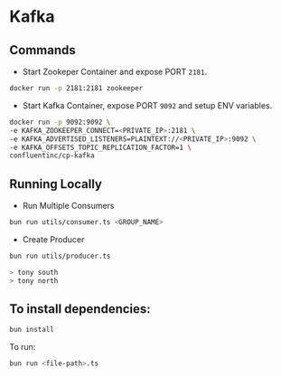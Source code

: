 

# Kafka

## Commands
- Start Zookeper Container and expose PORT `2181`.
```bash
docker run -p 2181:2181 zookeeper
```
- Start Kafka Container, expose PORT `9092` and setup ENV variables.
```bash
docker run -p 9092:9092 \
-e KAFKA_ZOOKEEPER_CONNECT=<PRIVATE_IP>:2181 \
-e KAFKA_ADVERTISED_LISTENERS=PLAINTEXT://<PRIVATE_IP>:9092 \
-e KAFKA_OFFSETS_TOPIC_REPLICATION_FACTOR=1 \
confluentinc/cp-kafka
```

## Running Locally
- Run Multiple Consumers
```bash
bun run utils/consumer.ts <GROUP_NAME>
```
- Create Producer
```bash
bun run utils/producer.ts
```
```bash
> tony south
> tony north
```


## To install dependencies:

```bash
bun install
```

To run:

```bash
bun run <file-path>.ts
```